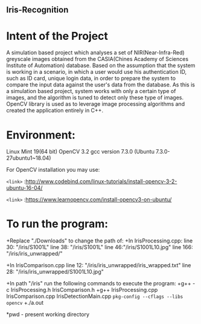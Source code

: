 ## Iris-Recognition

# Intent of the Project
A simulation based project which analyses a set of NIR(Near-Infra-Red) greyscale images obtained from the CASIA(Chines Academy of Sciences Institute of Automation) database. Based on the assumption that the system is working in a scenario, in which a user would use his authentication ID, such as ID card, unique login data, in order to prepare the system to compare the input data against the user's data from the database. 
As this is a simulation based project, system works with only a certain type of images, and the algorithm is tuned to detect only these type of images. OpenCV library is used as to leverage image processing algorithms and created the application entirely in C++.

# Environment:
Linux Mint 19(64 bit)
OpenCV 3.2
gcc version 7.3.0 (Ubuntu 7.3.0-27ubuntu1~18.04)

For OpenCV installation you may use:

`<link>` :http://www.codebind.com/linux-tutorials/install-opencv-3-2-ubuntu-16-04/

`<link>` :https://www.learnopencv.com/install-opencv3-on-ubuntu/

# To run the program:

+Replace "./Downloads" to change the path of:
  +In IrisProcessing.cpp: 
    line 30: "<pwd>/iris/S1001L"
    line 38: "<pwd>/iris/S1001L"
    line 46:"<pwd>/iris/S1001L10.jpg"
    line 166: "<pwd>/iris/iris_unwrapped/"

  +In IrisComparison.cpp
    line 12: "<pwd>/iris/iris_unwrapped/iris_wrapped.txt"
    line 28: "<pwd>/iris/iris_unwrapped/S1001L10.jpg"

+In path "<pwd>/iris" run the following commands to execute the program:
  +g++ -c IrisProcessing.h IrisComparison.h
  +g++ IrisProcessing.cpp IrisComparison.cpp IrisDetectionMain.cpp `pkg-config --cflags --libs opencv`
  +./a.out

*pwd - present working directory
